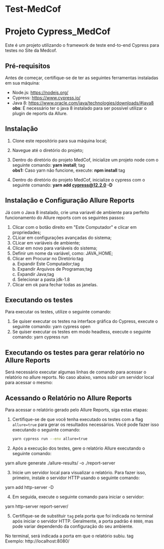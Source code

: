 # Test-MedCof

# Projeto Cypress_MedCof

Este é um projeto utilizando o framework de teste end-to-end Cypress para testes no Site da Medcof.

## Pré-requisitos

Antes de começar, certifique-se de ter as seguintes ferramentas instaladas em sua máquina:

- Node.js: https://nodejs.org/
- Cypress: https://www.cypress.io/
- Java 8: https://www.oracle.com/java/technologies/downloads/#java8
**obs**: É necessário ter o java 8 instalado para ser possível utilizar o plugin de reports da Allure.

## Instalação

1. Clone este repositório para sua máquina local;
2. Navegue até o diretório do projeto;
3. Dentro do diretório do projeto MedCof, inicialize um projeto node com o seguinte comando: **yarn install**; tag <br />
**obs1:** Caso yarn não funcione, execute: **npm install** tag <br />

4. Dentro do diretório do projeto MedCof, inicialize o cypress com o seguinte comando: **yarn add cypress@12.2.0 -D**

## Instalação e Configuração Allure Reports

 Já com o Java 8 instalado, crie uma variavél de ambiente para perfeito funcionamento do Allure reports com os seguintes passos:
 1. Clicar com o botão direito em "Este Computador" e clicar em propriedades;
 2. CLicar em configurações avançadas do sistema;
 3. CLicar em variáveis de ambiente;
 4. Clicar em novo para variáveis do sistema;
 5. Definir um nome da variável, como: JAVA_HOME;
 6. Clicar em Procurar no Diretório:tag <br />
    a. Expandir Este Computador;tag <br />
    b. Expandir Arquivos de Programas;tag <br />
    c. Expandir Java;tag <br />
    d. Selecionar a pasta jdk-1.8
7. Clicar em ok para fechar todas as janelas.
 
## Executando os testes

Para executar os testes, utilize o seguinte comando:

1. Se quiser executar os testes na interface gráfica do Cypress, execute o seguinte comando: yarn cypress open
2. Se quiser executar os testes em modo headless, execute o seguinte comando: yarn cypress run

## Executando os testes para gerar relatório no Allure Reports

Será necessário executar algumas linhas de comando para acessar o relatório no allure reports. No caso abaixo, vamos subir um servidor local para acessar o mesmo:
## Acessando o Relatório no Allure Reports

Para acessar o relatório gerado pelo Allure Reports, siga estas etapas:

1. Certifique-se de que você tenha executado os testes com a flag `allure=true` para gerar os resultados necessários. Você pode fazer isso executando o seguinte comando:

   ```bash
   yarn cypress run --env allure=true

   
2. Após a execução dos testes, gere o relatório Allure executando o seguinte comando:

  
 yarn allure generate ./allure-results/ -o ./report-server


3. Inicie um servidor local para visualizar o relatório. Para fazer isso, primeiro, instale o servidor HTTP usando o seguinte comando:

 
 yarn add http-server -D


4. Em seguida, execute o seguinte comando para iniciar o servidor:


 yarn http-server report-server/



5. Certifique-se de substituir `tag` pela porta que foi indicada no terminal após iniciar o servidor HTTP. Geralmente, a porta padrão é `8080`, mas pode variar dependendo da configuração do seu ambiente.

No terminal, será indicada a porta em que o relatório subiu. tag <br />
Exemplo: http://localhost:8080/







